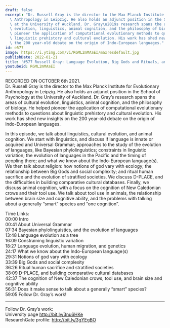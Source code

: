 ```yaml
---
draft: false
excerpt: "Dr. Russell Gray is the director to the Max Planck Institute for Evolutionary\
  \ Anthropology in Leipzig. He also holds an adjunct position in the School of Psychology\
  \ at the University of Auckland. Dr. Gray\u2019s research spans the areas of cultural\
  \ evolution, linguistics, animal cognition, and the philosophy of biology. He helped\
  \ pioneer the application of computational evolutionary methods to questions about\
  \ linguistic prehistory and cultural evolution. His work has shed new insights on\
  \ the 200 year-old debate on the origin of Indo-European languages."
id: e577
image: https://i.ytimg.com/vi/RGML2mMAaEI/maxresdefault.jpg
publishDate: 2022-01-21
title: '#577 Russell Gray: Language Evolution, Big Gods and Rituals, and Animal Cognition'
youtubeid: RGML2mMAaEI
---
```

RECORDED ON OCTOBER 6th 2021.  
Dr. Russell Gray is the director to the Max Planck Institute for Evolutionary Anthropology in Leipzig. He also holds an adjunct position in the School of Psychology at the University of Auckland. Dr. Gray’s research spans the areas of cultural evolution, linguistics, animal cognition, and the philosophy of biology. He helped pioneer the application of computational evolutionary methods to questions about linguistic prehistory and cultural evolution. His work has shed new insights on the 200 year-old debate on the origin of Indo-European languages.

In this episode, we talk about linguistics, cultural evolution, and animal cognition. We start with linguistics, and discuss if language is innate or acquired and Universal Grammar; approaches to the study of the evolution of languages, like Bayesian phylolinguistics; constraints in linguistic variation; the evolution of languages in the Pacific and the timing of peopling there; and what we know about the Indo-European language(s). We then talk about religion: how notions of god vary with ecology; the relationship between Big Gods and social complexity; and ritual human sacrifice and the evolution of stratified societies. We discuss D-PLACE, and the difficulties in building comparative cultural databases. Finally, we discuss animal cognition, with a focus on the cognition of New Caledonian crows and their tool use. We talk about tool use in animals, the relationship between brain size and cognitive ability, and the problems with talking about a generally “smart” species and “one cognition”.

Time Links:  
00:00 Intro  
00:41  About Universal Grammar  
07:34  Bayesian phylolinguistics, and the evolution of languages  
13:48  Language evolution as a tree  
16:09  Constraining linguistic variation  
18:27  Language evolution, human migration, and genetics  
24:17  What we know about the Indo-European language(s)  
29:31  Notions of god vary with ecology  
33:39  Big Gods and social complexity  
36:26  Ritual human sacrifice and stratified societies  
38:09  D-PLACE, and building comparative cultural databases  
42:37  The cognition of New Caledonian crows, tool use, and brain size and cognitive ability  
56:31  Does it make sense to talk about a generally “smart” species?  
59:05  Follow Dr. Gray’s work!

---

Follow Dr. Gray’s work:  
University page http://bit.ly/3nu6HKe  
ResearchGate profile: http://bit.ly/3gYEgBO
